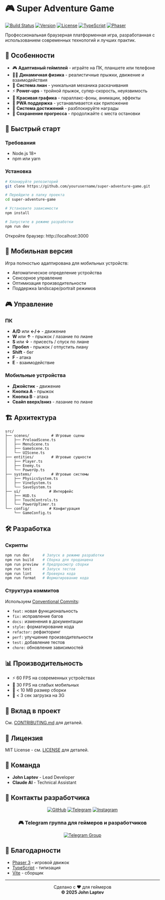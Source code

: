 # 🎮 Super Adventure Game

[![Build Status](https://img.shields.io/badge/build-passing-brightgreen)](https://github.com/yourusername/super-adventure-game)
[![Version](https://img.shields.io/badge/version-1.0.0-blue)](https://github.com/yourusername/super-adventure-game/releases)
[![License](https://img.shields.io/badge/license-MIT-green)](LICENSE)
[![TypeScript](https://img.shields.io/badge/TypeScript-5.3-blue)](https://www.typescriptlang.org/)
[![Phaser](https://img.shields.io/badge/Phaser-3.70.0-purple)](https://phaser.io/)

Профессиональная браузерная платформенная игра, разработанная с использованием современных технологий и лучших практик.

## 🌟 Особенности

- 🎮 **Адаптивный геймплей** - играйте на ПК, планшете или телефоне
- 🏃‍♂️ **Динамичная физика** - реалистичные прыжки, движение и взаимодействия
- 🌿 **Система лиан** - уникальная механика раскачивания
- ⚡ **Power-ups** - тройной прыжок, супер-скорость, неуязвимость
- 🎨 **Красивая графика** - параллакс-фоны, анимации, эффекты
- 📱 **PWA поддержка** - устанавливается как приложение
- 🎯 **Система достижений** - разблокируйте награды
- 💾 **Сохранение прогресса** - продолжайте с места остановки

## 🚀 Быстрый старт

### Требования
- Node.js 18+
- npm или yarn

### Установка

```bash
# Клонируйте репозиторий
git clone https://github.com/yourusername/super-adventure-game.git

# Перейдите в папку проекта
cd super-adventure-game

# Установите зависимости
npm install

# Запустите в режиме разработки
npm run dev
```

Откройте браузер: http://localhost:3000

## 📱 Мобильная версия

Игра полностью адаптирована для мобильных устройств:
- Автоматическое определение устройства
- Сенсорное управление
- Оптимизация производительности
- Поддержка landscape/portrait режимов

## 🎮 Управление

### ПК
- **A/D** или **←/→** - движение
- **W** или **↑** - прыжок / лазание по лиане
- **S** или **↓** - присесть / спуск по лиане
- **Пробел** - прыжок / отпустить лиану
- **Shift** - бег
- **F** - атака
- **E** - взаимодействие

### Мобильные устройства
- **Джойстик** - движение
- **Кнопка A** - прыжок
- **Кнопка B** - атака
- **Свайп вверх/вниз** - лазание по лиане

## 🏗️ Архитектура

```
src/
├── scenes/          # Игровые сцены
│   ├── PreloadScene.ts
│   ├── MenuScene.ts
│   ├── GameScene.ts
│   └── UIScene.ts
├── entities/        # Игровые сущности
│   ├── Player.ts
│   ├── Enemy.ts
│   └── PowerUp.ts
├── systems/         # Игровые системы
│   ├── PhysicsSystem.ts
│   ├── VineSystem.ts
│   └── SaveSystem.ts
├── ui/             # Интерфейс
│   ├── HUD.ts
│   ├── TouchControls.ts
│   └── PowerUpTimer.ts
└── config/         # Конфигурация
    └── GameConfig.ts
```

## 🛠️ Разработка

### Скрипты

```bash
npm run dev      # Запуск в режиме разработки
npm run build    # Сборка для продакшена
npm run preview  # Предпросмотр сборки
npm run test     # Запуск тестов
npm run lint     # Проверка кода
npm run format   # Форматирование кода
```

### Структура коммитов

Используем [Conventional Commits](https://www.conventionalcommits.org/):
- `feat:` новая функциональность
- `fix:` исправление багов
- `docs:` изменения в документации
- `style:` форматирование кода
- `refactor:` рефакторинг
- `perf:` улучшение производительности
- `test:` добавление тестов
- `chore:` обновление зависимостей

## 📊 Производительность

- ⚡ 60 FPS на современных устройствах
- 📱 30 FPS на слабых мобильных
- 💾 < 10 MB размер сборки
- 🚀 < 3 сек загрузка на 3G

## 🤝 Вклад в проект

См. [CONTRIBUTING.md](CONTRIBUTING.md) для деталей.

## 📝 Лицензия

MIT License - см. [LICENSE](LICENSE) для деталей.

## 👥 Команда

- **John Laptev** - Lead Developer
- **Claude AI** - Technical Assistant

## 📱 Контакты разработчика

<div align="center">

[![GitHub](https://img.shields.io/badge/GitHub-John--LapTev-181717?style=for-the-badge&logo=github)](https://github.com/John-LapTev)
[![Telegram](https://img.shields.io/badge/Telegram-@john__laptev-2CA5E0?style=for-the-badge&logo=telegram)](https://t.me/john_laptev)
[![Instagram](https://img.shields.io/badge/Instagram-@john__laptev-E4405F?style=for-the-badge&logo=instagram)](https://instagram.com/john_laptev)

### 🎮 Telegram группа для геймеров и разработчиков
[![Telegram Group](https://img.shields.io/badge/Telegram%20Group-JL__Stable__Diffusion-2CA5E0?style=for-the-badge&logo=telegram)](https://t.me/JL_Stable_Diffusion)

</div>

## 🙏 Благодарности

- [Phaser 3](https://phaser.io/) - игровой движок
- [TypeScript](https://www.typescriptlang.org/) - типизация
- [Vite](https://vitejs.dev/) - сборщик

---

<p align="center">
  Сделано с ❤️ для геймеров<br>
  <strong>© 2025 John Laptev</strong>
</p>